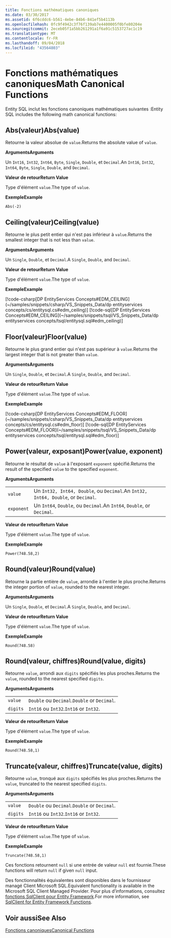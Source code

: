 ```yaml
---
title: Fonctions mathématiques canoniques
ms.date: 03/30/2017
ms.assetid: 6f6cddc6-b561-4ebe-84b6-841ef5b4113b
ms.openlocfilehash: 0fc9f4942c3f76f139ab7e4400005f0bfe80204e
ms.sourcegitcommit: 2eceb05f1a5bb261291a1f6a91c5153727ac1c19
ms.translationtype: MT
ms.contentlocale: fr-FR
ms.lasthandoff: 09/04/2018
ms.locfileid: "43564803"
---
```

# <a name="math-canonical-functions"></a><span data-ttu-id="62ab8-102">Fonctions mathématiques canoniques</span><span class="sxs-lookup"><span data-stu-id="62ab8-102">Math Canonical Functions</span></span>

<span data-ttu-id="62ab8-103">Entity SQL inclut les fonctions canoniques mathématiques suivantes :</span><span class="sxs-lookup"><span data-stu-id="62ab8-103">Entity SQL includes the following math canonical functions:</span></span>
  
## <a name="absvalue"></a><span data-ttu-id="62ab8-104">Abs(valeur)</span><span class="sxs-lookup"><span data-stu-id="62ab8-104">Abs(value)</span></span>

<span data-ttu-id="62ab8-105">Retourne la valeur absolue de `value`.</span><span class="sxs-lookup"><span data-stu-id="62ab8-105">Returns the absolute value of `value`.</span></span>

<span data-ttu-id="62ab8-106">**Arguments**</span><span class="sxs-lookup"><span data-stu-id="62ab8-106">**Arguments**</span></span>

<span data-ttu-id="62ab8-107">Un `Int16`, `Int32`, `Int64`, `Byte`, `Single`, `Double`, et `Decimal`.</span><span class="sxs-lookup"><span data-stu-id="62ab8-107">An `Int16`, `Int32`, `Int64`, `Byte`, `Single`, `Double`, and `Decimal`.</span></span>

<span data-ttu-id="62ab8-108">**Valeur de retour**</span><span class="sxs-lookup"><span data-stu-id="62ab8-108">**Return Value**</span></span>

<span data-ttu-id="62ab8-109">Type d'élément `value`.</span><span class="sxs-lookup"><span data-stu-id="62ab8-109">The type of `value`.</span></span>

<span data-ttu-id="62ab8-110">**Exemple**</span><span class="sxs-lookup"><span data-stu-id="62ab8-110">**Example**</span></span>

`Abs(-2)`

## <a name="ceilingvalue"></a><span data-ttu-id="62ab8-111">Ceiling(valeur)</span><span class="sxs-lookup"><span data-stu-id="62ab8-111">Ceiling(value)</span></span>

<span data-ttu-id="62ab8-112">Retourne le plus petit entier qui n'est pas inférieur à `value`.</span><span class="sxs-lookup"><span data-stu-id="62ab8-112">Returns the smallest integer that is not less than `value`.</span></span>

<span data-ttu-id="62ab8-113">**Arguments**</span><span class="sxs-lookup"><span data-stu-id="62ab8-113">**Arguments**</span></span>

<span data-ttu-id="62ab8-114">Un `Single`, `Double`, et `Decimal`.</span><span class="sxs-lookup"><span data-stu-id="62ab8-114">A `Single`, `Double`, and `Decimal`.</span></span>

<span data-ttu-id="62ab8-115">**Valeur de retour**</span><span class="sxs-lookup"><span data-stu-id="62ab8-115">**Return Value**</span></span>

<span data-ttu-id="62ab8-116">Type d'élément `value`.</span><span class="sxs-lookup"><span data-stu-id="62ab8-116">The type of `value`.</span></span>

<span data-ttu-id="62ab8-117">**Exemple**</span><span class="sxs-lookup"><span data-stu-id="62ab8-117">**Example**</span></span>

[!code-csharp[DP EntityServices Concepts#EDM_CEILING](~/samples/snippets/csharp/VS_Snippets_Data/dp entityservices concepts/cs/entitysql.cs#edm_ceiling)]
[!code-sql[DP EntityServices Concepts#EDM_CEILING](~/samples/snippets/tsql/VS_Snippets_Data/dp entityservices concepts/tsql/entitysql.sql#edm_ceiling)]

## <a name="floorvalue"></a><span data-ttu-id="62ab8-118">Floor(valeur)</span><span class="sxs-lookup"><span data-stu-id="62ab8-118">Floor(value)</span></span>

<span data-ttu-id="62ab8-119">Retourne le plus grand entier qui n'est pas supérieur à `value`.</span><span class="sxs-lookup"><span data-stu-id="62ab8-119">Returns the largest integer that is not greater than `value`.</span></span>

<span data-ttu-id="62ab8-120">**Arguments**</span><span class="sxs-lookup"><span data-stu-id="62ab8-120">**Arguments**</span></span>

<span data-ttu-id="62ab8-121">Un `Single`, `Double`, et `Decimal`.</span><span class="sxs-lookup"><span data-stu-id="62ab8-121">A `Single`, `Double`, and `Decimal`.</span></span>

<span data-ttu-id="62ab8-122">**Valeur de retour**</span><span class="sxs-lookup"><span data-stu-id="62ab8-122">**Return Value**</span></span>

<span data-ttu-id="62ab8-123">Type d'élément `value`.</span><span class="sxs-lookup"><span data-stu-id="62ab8-123">The type of `value`.</span></span>

<span data-ttu-id="62ab8-124">**Exemple**</span><span class="sxs-lookup"><span data-stu-id="62ab8-124">**Example**</span></span>

[!code-csharp[DP EntityServices Concepts#EDM_FLOOR](~/samples/snippets/csharp/VS_Snippets_Data/dp entityservices concepts/cs/entitysql.cs#edm_floor)]
[!code-sql[DP EntityServices Concepts#EDM_FLOOR](~/samples/snippets/tsql/VS_Snippets_Data/dp entityservices concepts/tsql/entitysql.sql#edm_floor)]

## <a name="powervalue-exponent"></a><span data-ttu-id="62ab8-125">Power(valeur, exposant)</span><span class="sxs-lookup"><span data-stu-id="62ab8-125">Power(value, exponent)</span></span>

<span data-ttu-id="62ab8-126">Retourne le résultat de `value` à l'exposant `exponent` spécifié.</span><span class="sxs-lookup"><span data-stu-id="62ab8-126">Returns the result of the specified `value` to the specified `exponent`.</span></span>

<span data-ttu-id="62ab8-127">**Arguments**</span><span class="sxs-lookup"><span data-stu-id="62ab8-127">**Arguments**</span></span>

|  |  |
|--|--|
|`value` | <span data-ttu-id="62ab8-128">Un `Int32, Int64, Double`, ou `Decimal`.</span><span class="sxs-lookup"><span data-stu-id="62ab8-128">An `Int32, Int64, Double`, or `Decimal`.</span></span> |
|`exponent` | <span data-ttu-id="62ab8-129">Un `Int64`, `Double`, ou `Decimal`.</span><span class="sxs-lookup"><span data-stu-id="62ab8-129">An `Int64`, `Double`, or `Decimal`.</span></span> |

<span data-ttu-id="62ab8-130">**Valeur de retour**</span><span class="sxs-lookup"><span data-stu-id="62ab8-130">**Return Value**</span></span>

<span data-ttu-id="62ab8-131">Type d'élément `value`.</span><span class="sxs-lookup"><span data-stu-id="62ab8-131">The type of `value`.</span></span>

<span data-ttu-id="62ab8-132">**Exemple**</span><span class="sxs-lookup"><span data-stu-id="62ab8-132">**Example**</span></span>

`Power(748.58,2)`

## <a name="roundvalue"></a><span data-ttu-id="62ab8-133">Round(valeur)</span><span class="sxs-lookup"><span data-stu-id="62ab8-133">Round(value)</span></span>

<span data-ttu-id="62ab8-134">Retourne la partie entière de `value`, arrondie à l'entier le plus proche.</span><span class="sxs-lookup"><span data-stu-id="62ab8-134">Returns the integer portion of `value`, rounded to the nearest integer.</span></span>

<span data-ttu-id="62ab8-135">**Arguments**</span><span class="sxs-lookup"><span data-stu-id="62ab8-135">**Arguments**</span></span>

<span data-ttu-id="62ab8-136">Un `Single`, `Double`, et `Decimal`.</span><span class="sxs-lookup"><span data-stu-id="62ab8-136">A `Single`, `Double`, and `Decimal`.</span></span>

<span data-ttu-id="62ab8-137">**Valeur de retour**</span><span class="sxs-lookup"><span data-stu-id="62ab8-137">**Return Value**</span></span>

<span data-ttu-id="62ab8-138">Type d'élément `value`.</span><span class="sxs-lookup"><span data-stu-id="62ab8-138">The type of `value`.</span></span>

<span data-ttu-id="62ab8-139">**Exemple**</span><span class="sxs-lookup"><span data-stu-id="62ab8-139">**Example**</span></span>

`Round(748.58)`

## <a name="roundvalue-digits"></a><span data-ttu-id="62ab8-140">Round(valeur, chiffres)</span><span class="sxs-lookup"><span data-stu-id="62ab8-140">Round(value, digits)</span></span>

<span data-ttu-id="62ab8-141">Retourne `value`, arrondi aux `digits` spécifiés les plus proches.</span><span class="sxs-lookup"><span data-stu-id="62ab8-141">Returns the `value`, rounded to the nearest specified `digits`.</span></span>

<span data-ttu-id="62ab8-142">**Arguments**</span><span class="sxs-lookup"><span data-stu-id="62ab8-142">**Arguments**</span></span>

|  |  |
|--|--|
|`value`|<span data-ttu-id="62ab8-143">`Double` ou `Decimal`.</span><span class="sxs-lookup"><span data-stu-id="62ab8-143">`Double` or `Decimal`.</span></span>|
|`digits`|<span data-ttu-id="62ab8-144">`Int16` ou `Int32`.</span><span class="sxs-lookup"><span data-stu-id="62ab8-144">`Int16` or `Int32`.</span></span>|

<span data-ttu-id="62ab8-145">**Valeur de retour**</span><span class="sxs-lookup"><span data-stu-id="62ab8-145">**Return Value**</span></span>

<span data-ttu-id="62ab8-146">Type d'élément `value`.</span><span class="sxs-lookup"><span data-stu-id="62ab8-146">The type of `value`.</span></span>

<span data-ttu-id="62ab8-147">**Exemple**</span><span class="sxs-lookup"><span data-stu-id="62ab8-147">**Example**</span></span>

`Round(748.58,1)`

## <a name="truncatevalue-digits"></a><span data-ttu-id="62ab8-148">Truncate(valeur, chiffres)</span><span class="sxs-lookup"><span data-stu-id="62ab8-148">Truncate(value, digits)</span></span>

<span data-ttu-id="62ab8-149">Retourne `value`, tronqué aux `digits` spécifiés les plus proches.</span><span class="sxs-lookup"><span data-stu-id="62ab8-149">Returns the `value`, truncated to the nearest specified `digits`.</span></span>

<span data-ttu-id="62ab8-150">**Arguments**</span><span class="sxs-lookup"><span data-stu-id="62ab8-150">**Arguments**</span></span>

|  |  |
|--|--|
|`value`|<span data-ttu-id="62ab8-151">`Double` ou `Decimal`.</span><span class="sxs-lookup"><span data-stu-id="62ab8-151">`Double` or `Decimal`.</span></span>|
|`digits`|<span data-ttu-id="62ab8-152">`Int16` ou `Int32`.</span><span class="sxs-lookup"><span data-stu-id="62ab8-152">`Int16` or `Int32`.</span></span>|

<span data-ttu-id="62ab8-153">**Valeur de retour**</span><span class="sxs-lookup"><span data-stu-id="62ab8-153">**Return Value**</span></span>

<span data-ttu-id="62ab8-154">Type d'élément `value`.</span><span class="sxs-lookup"><span data-stu-id="62ab8-154">The type of `value`.</span></span>

<span data-ttu-id="62ab8-155">**Exemple**</span><span class="sxs-lookup"><span data-stu-id="62ab8-155">**Example**</span></span>

`Truncate(748.58,1)`  
  
 <span data-ttu-id="62ab8-156">Ces fonctions retournent `null` si une entrée de valeur `null` est fournie.</span><span class="sxs-lookup"><span data-stu-id="62ab8-156">These functions will return `null` if given `null` input.</span></span>  
  
 <span data-ttu-id="62ab8-157">Des fonctionnalités équivalentes sont disponibles dans le fournisseur managé Client Microsoft SQL.</span><span class="sxs-lookup"><span data-stu-id="62ab8-157">Equivalent functionality is available in the Microsoft SQL Client Managed Provider.</span></span> <span data-ttu-id="62ab8-158">Pour plus d’informations, consultez [fonctions SqlClient pour Entity Framework](../../../../../../docs/framework/data/adonet/ef/sqlclient-for-ef-functions.md).</span><span class="sxs-lookup"><span data-stu-id="62ab8-158">For more information, see [SqlClient for Entity Framework Functions](../../../../../../docs/framework/data/adonet/ef/sqlclient-for-ef-functions.md).</span></span>  
  
## <a name="see-also"></a><span data-ttu-id="62ab8-159">Voir aussi</span><span class="sxs-lookup"><span data-stu-id="62ab8-159">See Also</span></span>  
 [<span data-ttu-id="62ab8-160">Fonctions canoniques</span><span class="sxs-lookup"><span data-stu-id="62ab8-160">Canonical Functions</span></span>](../../../../../../docs/framework/data/adonet/ef/language-reference/canonical-functions.md)
